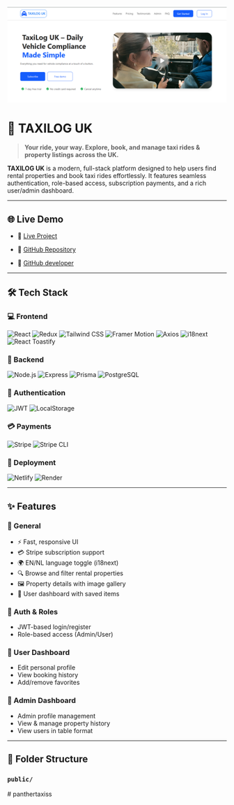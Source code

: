 ![alt text](public/image/taxilogUk.png)

<!--
<p align="center">
  <img src="https://prnt.sc/W5h59mB49Rgi" alt="TAXILOG UK Preview" width="100%" />
</p> -->

# 🚖 TAXILOG UK

> **Your ride, your way. Explore, book, and manage taxi rides & property listings across the UK.**

**TAXILOG UK** is a modern, full-stack platform designed to help users find rental properties and book taxi rides effortlessly. It features seamless authentication, role-based access, subscription payments, and a rich user/admin dashboard.

---

## 🌐 Live Demo

- 🔗 [Live Project](https://ornate-mousse-4779cd.netlify.app/)

- 📁 [GitHub Repository](https://github.com/MTS-Services/panthertaxis-frontend)

- 📁 [GitHub developer](https://github.com/shakilmonsi)

---

## 🛠️ Tech Stack

### 💻 Frontend

![React](https://img.shields.io/badge/React-20232A?style=for-the-badge&logo=react&logoColor=61DAFB)
![Redux](https://img.shields.io/badge/Redux-593D88?style=for-the-badge&logo=redux&logoColor=white)
![Tailwind CSS](https://img.shields.io/badge/Tailwind_CSS-38B2AC?style=for-the-badge&logo=tailwind-css&logoColor=white)
![Framer Motion](https://img.shields.io/badge/Framer_Motion-0055FF?style=for-the-badge&logo=framer&logoColor=white)
![Axios](https://img.shields.io/badge/Axios-5A29E4?style=for-the-badge&logo=axios&logoColor=white)
![i18next](https://img.shields.io/badge/i18next-26A69A?style=for-the-badge&logo=i18next&logoColor=white)
![React Toastify](https://img.shields.io/badge/Toastify-FFE484?style=for-the-badge&logo=react-toastify&logoColor=black)

### 🧪 Backend

![Node.js](https://img.shields.io/badge/Node.js-339933?style=for-the-badge&logo=nodedotjs&logoColor=white)
![Express](https://img.shields.io/badge/Express-000000?style=for-the-badge&logo=express&logoColor=white)
![Prisma](https://img.shields.io/badge/Prisma-2D3748?style=for-the-badge&logo=prisma&logoColor=white)
![PostgreSQL](https://img.shields.io/badge/PostgreSQL-316192?style=for-the-badge&logo=postgresql&logoColor=white)

### 🔐 Authentication

![JWT](https://img.shields.io/badge/JWT-000000?style=for-the-badge&logo=JSON%20web%20tokens&logoColor=white)
![LocalStorage](https://img.shields.io/badge/Local_Storage-FF9900?style=for-the-badge&logo=html5&logoColor=white)

### 💳 Payments

![Stripe](https://img.shields.io/badge/Stripe-008CDD?style=for-the-badge&logo=stripe&logoColor=white)
![Stripe CLI](https://img.shields.io/badge/Stripe_CLI-635BFF?style=for-the-badge&logo=stripe&logoColor=white)

### 🚀 Deployment

![Netlify](https://img.shields.io/badge/Netlify-00C7B7?style=for-the-badge&logo=netlify&logoColor=white)
![Render](https://img.shields.io/badge/Render-46E3B7?style=for-the-badge&logo=render&logoColor=white)

---

## ✨ Features

### 🎉 General

- ⚡ Fast, responsive UI
- 💳 Stripe subscription support
- 🌍 EN/NL language toggle (i18next)
- 🔍 Browse and filter rental properties
- 🖼️ Property details with image gallery
- 💾 User dashboard with saved items

### 🔐 Auth & Roles

- JWT-based login/register
- Role-based access (Admin/User)

### 👤 User Dashboard

- Edit personal profile
- View booking history
- Add/remove favorites

### 👑 Admin Dashboard

- Admin profile management
- View & manage property history
- View users in table format

---

## 📂 Folder Structure

### `public/`
#   p a n t h e r t a x i s s 
 
 